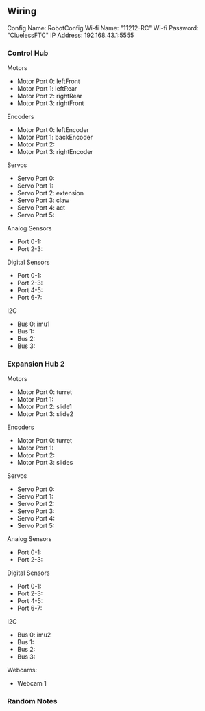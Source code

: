 ## Wiring

Config Name: RobotConfig
Wi-fi Name: "11212-RC"
Wi-fi Password: "CluelessFTC"
IP Address: 192.168.43.1:5555

### Control Hub

Motors 
- Motor Port 0: leftFront
- Motor Port 1: leftRear
- Motor Port 2: rightRear
- Motor Port 3: rightFront

Encoders
- Motor Port 0: leftEncoder
- Motor Port 1: backEncoder
- Motor Port 2: 
- Motor Port 3: rightEncoder

Servos
- Servo Port 0: 
- Servo Port 1: 
- Servo Port 2: extension
- Servo Port 3: claw
- Servo Port 4: act
- Servo Port 5:

Analog Sensors
- Port 0-1:
- Port 2-3:

Digital Sensors
- Port 0-1: 
- Port 2-3: 
- Port 4-5:
- Port 6-7:

I2C
- Bus 0: imu1
- Bus 1:
- Bus 2:
- Bus 3:

### Expansion Hub 2

Motors
- Motor Port 0: turret
- Motor Port 1: 
- Motor Port 2: slide1
- Motor Port 3: slide2

Encoders
- Motor Port 0: turret
- Motor Port 1: 
- Motor Port 2: 
- Motor Port 3: slides

Servos
- Servo Port 0: 
- Servo Port 1: 
- Servo Port 2: 
- Servo Port 3: 
- Servo Port 4:
- Servo Port 5:
 
Analog Sensors
- Port 0-1: 
- Port 2-3: 

Digital Sensors
- Port 0-1:
- Port 2-3:
- Port 4-5:
- Port 6-7:

I2C
- Bus 0: imu2
- Bus 1:
- Bus 2:
- Bus 3:

Webcams: 
- Webcam 1

### Random Notes

